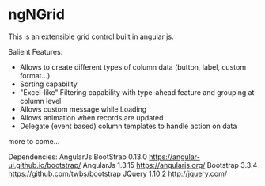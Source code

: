 # ngNGrid

This is an extensible grid control built in angular js.


Salient Features:
 - Allows to create different types of column data (button, label, custom format...)
 - Sorting capability
 - "Excel-like" Filtering capability with type-ahead feature and grouping at column level
 - Allows custom message while Loading
 - Allows animation when records are updated
 - Delegate (event based) column templates to handle action on data
 
 more to come...
 
 
Dependencies:
 AngularJs BootStrap 0.13.0  https://angular-ui.github.io/bootstrap/ 
 AngularJs 1.3.15 https://angularjs.org/
 Bootstrap 3.3.4 https://github.com/twbs/bootstrap
 JQuery 1.10.2 http://jquery.com/


